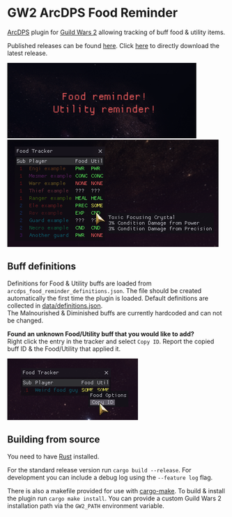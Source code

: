 # GW2 ArcDPS Food Reminder
[ArcDPS](https://deltaconnected.com/arcdps) plugin for [Guild Wars 2](https://guildwars2.com) allowing tracking of buff food & utility items.

Published releases can be found [here](../../releases). Click [here](../../releases/latest/download/arcdps_food_reminder.dll) to directly download the latest release.

![Reminder screenshot](./screenshots/reminder.png)
![Tracker screenshot](./screenshots/tracker.png)

## Buff definitions
Definitions for Food & Utility buffs are loaded from `arcdps_food_reminder_definitions.json`.
The file should be created automatically the first time the plugin is loaded.
Default definitions are collected in [data/definitions.json](./data/definitions.json).  
The Malnourished & Diminished buffs are currently hardcoded and can not be changed.

**Found an unknown Food/Utility buff that you would like to add?**  
Right click the entry in the tracker and select `Copy ID`.
Report the copied buff ID & the Food/Utility that applied it.

![Reporting unknown buff](./screenshots/unknown.png)

## Building from source
You need to have [Rust](https://www.rust-lang.org/learn/get-started) installed.

For the standard release version run `cargo build --release`.
For development you can include a debug log using the `--feature log` flag.

There is also a makefile provided for use with [cargo-make](https://github.com/sagiegurari/cargo-make).
To build & install the plugin run `cargo make install`.
You can provide a custom Guild Wars 2 installation path via the `GW2_PATH` environment variable.
